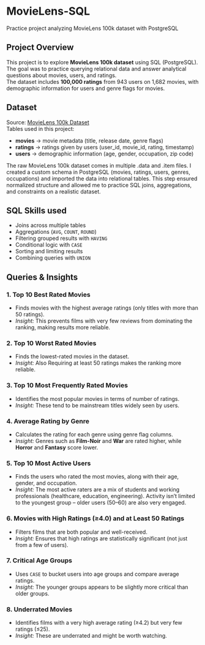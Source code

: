 # MovieLens-SQL
Practice project analyzing MovieLens 100k dataset with PostgreSQL

## Project Overview
This project is to explore **MovieLens 100k dataset** using SQL (PostgreSQL).  
The goal was to practice querying relational data and answer analytical questions about movies, users, and ratings.  
The dataset includes **100,000 ratings** from 943 users on 1,682 movies, with demographic information for users and genre flags for movies.

## Dataset
Source: [MovieLens 100k Dataset](https://grouplens.org/datasets/movielens/100k/)  
Tables used in this project:
- **movies** → movie metadata (title, release date, genre flags)  
- **ratings** → ratings given by users (user_id, movie_id, rating, timestamp)  
- **users** → demographic information (age, gender, occupation, zip code)  

The raw MovieLens 100k dataset comes in multiple .data and .item files.
I created a custom schema in PostgreSQL (movies, ratings, users, genres, occupations) and imported the data into relational tables. This step ensured normalized structure and allowed me to practice SQL joins, aggregations, and constraints on a realistic dataset.

## SQL Skills used
- Joins across multiple tables  
- Aggregations (`AVG`, `COUNT`, `ROUND`)  
- Filtering grouped results with `HAVING`  
- Conditional logic with `CASE`  
- Sorting and limiting results  
- Combining queries with `UNION`  

## Queries & Insights

### 1. Top 10 Best Rated Movies
- Finds movies with the highest average ratings (only titles with more than 50 ratings).  
- *Insight:* This prevents films with very few reviews from dominating the ranking, making results more reliable.

### 2. Top 10 Worst Rated Movies
- Finds the lowest-rated movies in the dataset.  
- *Insight:* Also Requiring at least 50 ratings makes the ranking more reliable.

### 3. Top 10 Most Frequently Rated Movies
- Identifies the most popular movies in terms of number of ratings.  
- *Insight:* These tend to be mainstream titles widely seen by users.

### 4. Average Rating by Genre
- Calculates the rating for each genre using genre flag columns.  
- *Insight:* Genres such as **Film-Noir** and **War** are rated higher, while **Horror** and **Fantasy** score lower.

### 5. Top 10 Most Active Users
- Finds the users who rated the most movies, along with their age, gender, and occupation.  
- *Insight:* The most active raters are a mix of students and working professionals (healthcare, education, engineering). Activity isn’t limited to the youngest group – older users (50–60) are also very engaged.

### 6. Movies with High Ratings (≥4.0) and at Least 50 Ratings
- Filters films that are both popular and well-received.  
- *Insight:* Ensures that high ratings are statistically significant (not just from a few of users).

### 7. Critical Age Groups
- Uses `CASE` to bucket users into age groups and compare average ratings.  
- *Insight:* The younger groups appears to be slightly more critical than older groups.

### 8. Underrated Movies
- Identifies films with a very high average rating (≥4.2) but very few ratings (≤25).  
- *Insight:* These are underrated and might be worth watching. 
